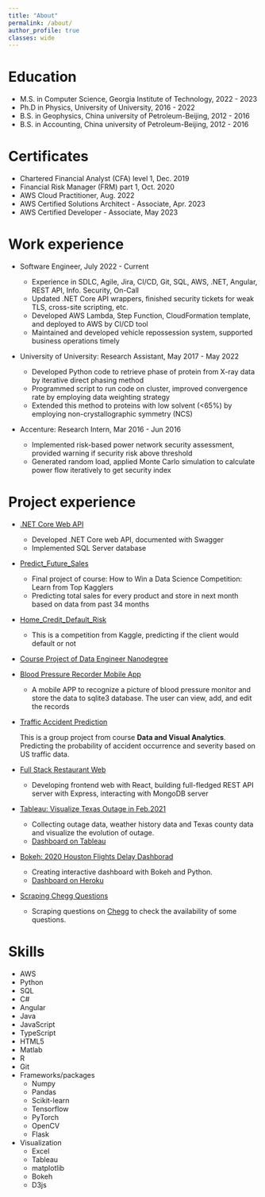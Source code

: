 ```yaml
---
title: "About"
permalink: /about/
author_profile: true
classes: wide
---
```


Education
======
* M.S. in Computer Science, Georgia Institute of Technology, 2022 - 2023
* Ph.D in Physics, University of University, 2016 - 2022 
* B.S. in Geophysics, China university of Petroleum-Beijing, 2012 - 2016
* B.S. in Accounting, China university of Petroleum-Beijing, 2012 - 2016

Certificates
======
* Chartered Financial Analyst (CFA) level 1, Dec. 2019
* Financial Risk Manager (FRM) part 1, Oct. 2020
* AWS Cloud Practitioner, Aug. 2022
* AWS Certified Solutions Architect - Associate, Apr. 2023          
* AWS Certified Developer - Associate, May 2023        
       
Work experience
======
* Software Engineer, July 2022 - Current
  * Experience in SDLC, Agile, Jira, CI/CD, Git, SQL, AWS, .NET, Angular, REST API, Info. Security, On-Call
  * Updated .NET Core API wrappers, finished security tickets for weak TLS, cross-site scripting, etc.
  * Developed AWS Lambda, Step Function, CloudFormation template, and deployed to AWS by CI/CD tool
  * Maintained and developed vehicle repossession system, supported business operations timely
    
* University of University: Research Assistant, May 2017 - May 2022
  * Developed Python code to retrieve phase of protein from X-ray data by iterative direct phasing method
  * Programmed script to run code on cluster, improved convergence rate by employing data weighting strategy
  * Extended this method to proteins with low solvent (<65%) by employing non-crystallographic symmetry (NCS)

* Accenture: Research Intern, Mar 2016 - Jun 2016
  * Implemented risk-based power network security assessment, provided warning if security risk above threshold
  * Generated random load, applied Monte Carlo simulation to calculate power flow iteratively to get security index

Project experience
======
* [.NET Core Web API](https://github.com/ycheng22/CodeMaze-ASP.NET-Core-Series)
  - Developed .NET Core web API, documented with Swagger
  - Implemented SQL Server database
* [Predict_Future_Sales](https://github.com/ycheng22/Predict_Future_Sales)
  * Final project of course: How to Win a Data Science Competition: Learn from Top Kagglers
  * Predicting total sales for every product and store in next month based on data from past 34 months

* [Home_Credit_Default_Risk](https://github.com/ycheng22/Home_Credit_Default_Risk)
  * This is a competition from Kaggle, predicting if the client would default or not

* [Course Project of Data Engineer Nanodegree](https://github.com/ycheng22/Udacity_Data_Engineer_Nanodegree)

* [Blood Pressure Recorder Mobile App](https://github.com/ycheng22/Blood_Pressure_Recorder_Mobile_App)
  * A mobile APP to recognize a picture of blood pressure monitor and store the data to sqlite3 database. The user can view, add, and edit the records
* [Traffic Accident Prediction](https://github.com/ycheng22/OMSCS_Courses/tree/main/CSE%206242%20Data%20and%20Visual%20Analytics/Group%20Project)
  
  This is a group project from course **Data and Visual Analytics**. Predicting the probability of accident occurrence and severity based on US traffic data. 
  
* [Full Stack Restaurant Web](https://github.com/ycheng22/Courses_/upload/main/Full-Stack%20Web%20Dev%20with%20React/Projects)
  * Developing frontend web with React, building full-fledged REST API server with Express, interacting with MongoDB server

* [Tableau: Visualize Texas Outage in Feb.2021](https://github.com/ycheng22/Visualize_Texas_Outage)
  * Collecting outage data, weather history data and Texas county data and visualize the evolution of outage. 
  * [Dashboard on Tableau](https://public.tableau.com/profile/ycheng#!/vizhome/ot6_Sorted_Bar_of_Reduced_MW_by_County/Story1)

* [Bokeh: 2020 Houston Flights Delay Dashborad](https://github.com/ycheng22/Viz_Filights_Delay_with_Bokeh)
  * Creating interactive dashboard with Bokeh and Python.
  * [Dashboard on Heroku](https://github.com/ycheng22/Viz_Filights_Delay_with_Bokeh)

* [Scraping Chegg Questions](https://github.com/ycheng22/Scrape_Chegg.com)
  * Scraping questions on [Chegg](https://www.chegg.com/homework-help/questions-and-answers/physics-archive-2021-april) to check the availability of some questions. 

Skills
======
* AWS
* Python
* SQL
* C#
* Angular
* Java
* JavaScript
* TypeScript
* HTML5
* Matlab
* R
* Git
* Frameworks/packages
  * Numpy
  * Pandas
  * Scikit-learn
  * Tensorflow
  * PyTorch
  * OpenCV
  * Flask
* Visualization
  * Excel
  * Tableau
  * matplotlib
  * Bokeh
  * D3js
